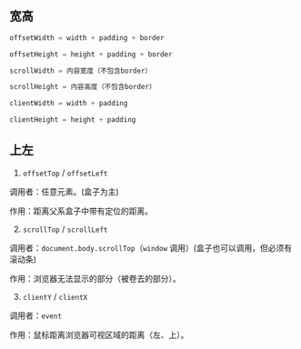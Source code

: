 ## 宽高

```javaScript
offsetWidth = width + padding + border

offsetHeight = height + padding + border

scrollWidth = 内容宽度（不包含border）

scrollHeight = 内容高度（不包含border）

clientWidth = width + padding

clientHeight = height + padding
```

## 上左

1. `offsetTop` / `offsetLeft`

调用者：任意元素。(盒子为主)

作用：距离父系盒子中带有定位的距离。

2. `scrollTop` / `scrollLeft`

调用者：`document.body.scrollTop`（`window` 调用）(盒子也可以调用，但必须有滚动条)

作用：浏览器无法显示的部分（被卷去的部分）。

3. `clientY` / `clientX`

调用者：`event`

作用：鼠标距离浏览器可视区域的距离（左、上）。
